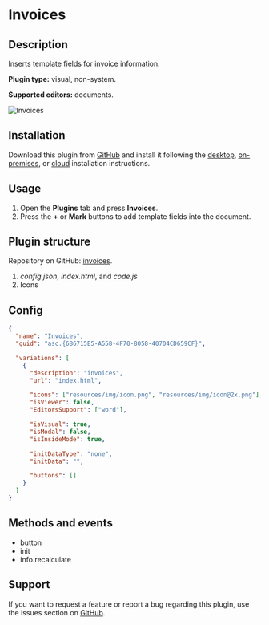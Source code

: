 # Invoices

## Description

Inserts template fields for invoice information.

**Plugin type:** visual, non-system.

**Supported editors:** documents.

![Invoices](/assets/images/plugins/gifs/invoices.gif)

## Installation

Download this plugin from [GitHub](https://github.com/ONLYOFFICE/sdkjs-plugins/tree/master/invoices) and install it following the [desktop](../installing/onlyoffice-desktop-editors.md), [on-premises](../installing/onlyoffice-docs-on-premises.md), or [cloud](../installing/onlyoffice-cloud.md) installation instructions.

## Usage

1. Open the **Plugins** tab and press **Invoices**.
2. Press the **+** or **Mark** buttons to add template fields into the document.

## Plugin structure

Repository on GitHub: [invoices](https://github.com/ONLYOFFICE/sdkjs-plugins/tree/master/invoices).

1. *config.json*, *index.html*, and *code.js*
2. Icons

## Config

``` json
{
  "name": "Invoices",
  "guid": "asc.{6B6715E5-A558-4F70-8058-40704CD659CF}",

  "variations": [
    {
      "description": "invoices",
      "url": "index.html",

      "icons": ["resources/img/icon.png", "resources/img/icon@2x.png"],
      "isViewer": false,
      "EditorsSupport": ["word"],

      "isVisual": true,
      "isModal": false,
      "isInsideMode": true,

      "initDataType": "none",
      "initData": "",

      "buttons": []
    }
  ]
}
```

## Methods and events

- button
- init
- info.recalculate

## Support

If you want to request a feature or report a bug regarding this plugin, use the issues section on [GitHub](https://github.com/ONLYOFFICE/sdkjs-plugins/issues).
